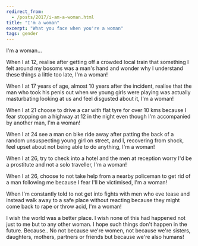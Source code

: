 ```yaml
---
redirect_from:
  - /posts/2017/i-am-a-woman.html
title: "I'm a woman"
excerpt: "What you face when you're a woman"
tags: gender
---
```


I'm a woman...

When I at 12, realise after getting off a crowded local train that something I felt around my bosoms was a man's hand 
and wonder why I understand these things a little too late, I'm a woman!

When I at 17 years of age, almost 10 years after the incident, realise that the man who took his penis out when we young 
girls were playing was actually masturbating looking at us and feel disgusted about it, I'm a woman!

When I at 21 choose to drive a car with flat tyre for over 10 kms because I fear stopping on a highway at 12 in the 
night even though I'm accompanied by another man, I'm a woman!

When I at 24 see a man on bike ride away after patting the back of a random unsuspecting young girl on street, and I, 
recovering from shock, feel upset about not being able to do anything, I'm a woman!

When I at 26, try to check into a hotel and the men at reception worry I'd be a prostitute and not a solo traveller, 
I'm a woman!

When I at 26, choose to not take help from a nearby policeman to get rid of a man following me because I fear I'll be 
victimised, I'm a woman!

When I'm constantly told to not get into fights with men who eve tease and instead walk away to a safe place without 
reacting because they might come back to rape or throw acid, I'm a woman!
                
I wish the world was a better place. I wish none of this had happened not just to me but to any other woman. I hope such
things don't happen in the future. Because.. No not because we're women, not because we're sisters, daughters, mothers, 
partners or friends but because we're also humans!
                